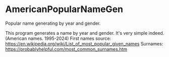 # AmericanPopularNameGen
Popular name generating by year and gender.

This program generates a name by year and gender. It's very simple indeed. (American names. 1995-2024)
First names source: https://en.wikipedia.org/wiki/List_of_most_popular_given_names
Surnames: https://probablyhelpful.com/most_common_surnames.htm
